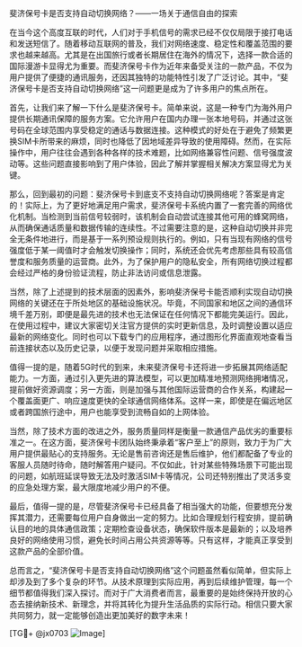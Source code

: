 斐济保号卡是否支持自动切换网络？——一场关于通信自由的探索

在当今这个高度互联的时代，人们对于手机信号的需求已经不仅仅局限于接打电话和发送短信了。随着移动互联网的普及，我们对网络速度、稳定性和覆盖范围的要求也越来越高。尤其是在出国旅行或者长期居住在海外的情况下，选择一款合适的国际漫游卡显得尤为重要。而斐济保号卡作为近年来备受关注的一款产品，不仅为用户提供了便捷的通讯服务，还因其独特的功能特性引发了广泛讨论。其中，“斐济保号卡是否支持自动切换网络”这一问题更是成为了许多用户的焦点所在。

首先，让我们来了解一下什么是斐济保号卡。简单来说，这是一种专门为海外用户提供长期通讯保障的服务方案。它允许用户在国内办理一张本地号码，并通过这张号码在全球范围内享受稳定的通话与数据连接。这种模式的好处在于避免了频繁更换SIM卡所带来的麻烦，同时也降低了因地域差异导致的使用障碍。然而，在实际操作中，用户往往会遇到各种各样的技术难题，比如网络兼容性问题、信号强度波动等。这些问题直接影响到了用户体验，因此了解并掌握相关解决方案显得尤为关键。

那么，回到最初的问题：斐济保号卡到底支不支持自动切换网络呢？答案是肯定的！实际上，为了更好地满足用户需求，斐济保号卡系统内置了一套完善的网络优化机制。当检测到当前信号较弱时，该机制会自动尝试连接其他可用的蜂窝网络，从而确保通话质量和数据传输的连续性。不过需要注意的是，这种自动切换并非完全无条件地进行，而是基于一系列预设规则执行的。例如，只有当现有网络的信号强度低于某一阈值时才会触发切换操作；同时，系统还会优先考虑那些具有较高信誉度和服务质量的运营商。此外，为了保护用户的隐私安全，所有网络切换过程都会经过严格的身份验证流程，防止非法访问或信息泄露。

当然，除了上述提到的技术层面的因素外，影响斐济保号卡能否顺利实现自动切换网络的关键还在于所处地区的基础设施状况。毕竟，不同国家和地区之间的通信环境千差万别，即便是最先进的技术也无法保证在任何情况下都能完美运行。因此，在使用过程中，建议大家密切关注官方提供的实时更新信息，及时调整设置以适应最新的网络变化。同时也可以下载专门的应用程序，通过图形化界面直观地查看当前连接状态以及历史记录，以便于发现问题并采取相应措施。

值得一提的是，随着5G时代的到来，未来斐济保号卡还将进一步拓展其网络适配能力。一方面，通过引入更先进的算法模型，可以更加精准地预测网络拥堵情况，提前做好资源调度；另一方面，则是加强与其他国际运营商的合作关系，构建起一个覆盖面更广、响应速度更快的全球通信网络体系。这样一来，即使是在偏远地区或者跨国旅行途中，用户也能享受到流畅自如的上网体验。

当然，除了技术方面的改进之外，服务质量同样是衡量一款通信产品优劣的重要标准之一。在这方面，斐济保号卡团队始终秉承着“客户至上”的原则，致力于为广大用户提供最贴心的支持服务。无论是售前咨询还是售后维护，他们都配备了专业的客服人员随时待命，随时解答用户疑问。不仅如此，针对某些特殊场景下可能出现的问题，如航班延误导致无法及时激活SIM卡等情况，公司还特别推出了灵活多变的应急处理方案，最大限度地减少用户的不便。

最后，值得一提的是，尽管斐济保号卡已经具备了相当强大的功能，但要想充分发挥其潜力，还需要每位用户自身做出一定的努力。比如合理规划行程安排，提前确认目的地的具体通信政策；定期检查设备状态，确保软件版本是最新的；以及培养良好的网络使用习惯，避免长时间占用公共资源等等。只有这样，才能真正享受到这款产品的全部价值。

总而言之，“斐济保号卡是否支持自动切换网络”这个问题虽然看似简单，但实际上却涉及到了多个复杂的环节。从技术原理到实际应用，再到后续维护管理，每一个细节都值得我们深入探讨。而对于广大消费者而言，最重要的是始终保持开放的心态去接纳新技术、新理念，并将其转化为提升生活品质的实际行动。相信只要大家共同努力，就一定能够创造出更加美好的数字未来！

[TG💪+ @jx0703 ![Image](https://github.com/user-attachments/assets/dbca1d08-cadb-493c-b0ec-ad6f7a83f270)]